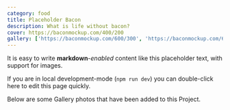 ```yaml
---
category: food
title: Placeholder Bacon
description: What is life without bacon?
cover: https://baconmockup.com/400/200
gallery: ['https://baconmockup.com/600/300', 'https://baconmockup.com/600/600']
---
```


It is easy to write **markdown**-_enabled_ content like this placeholder text, with support for images.

If you are in local development-mode (`npm run dev`) you can double-click here to edit this page quickly.

Below are some Gallery photos that have been added to this Project.
